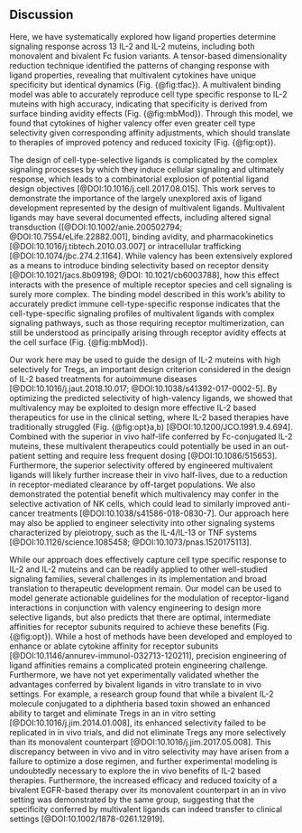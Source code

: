 ## Discussion

<!-- What we found (brief summary sentence) -->

Here, we have systematically explored how ligand properties determine signaling response across 13 IL-2 and IL-2 muteins, including both monovalent and bivalent Fc fusion variants. A tensor-based dimensionality reduction technique identified the patterns of changing response with ligand properties, revealing that multivalent cytokines have unique specificity but identical dynamics (Fig. {@fig:tfac}). A multivalent binding model was able to accurately reproduce cell type specific response to IL-2 muteins with high accuracy, indicating that specificity is derived from surface binding avidity effects (Fig. {@fig:mbMod}). Through this model, we found that cytokines of higher valency offer even greater cell type selectivity given corresponding affinity adjustments, which should translate to therapies of improved potency and reduced toxicity (Fig. {@fig:opt}).

<!--- Model Biological interpretation (Binding captures system effectively, binding/avidity is important)-->

<!--- If they have a paper, AsherBio’s approach would be great to mention here.-->

The design of cell-type-selective ligands is complicated by the complex signaling processes by which they induce cellular signaling and ultimately response, which leads to a combinatorial explosion of potential ligand design objectives [@DOI:10.1016/j.cell.2017.08.015]. This work serves to demonstrate the importance of the largely unexplored axis of ligand development represented by the design of multivalent ligands. Multivalent ligands may have several documented effects, including altered signal transduction ([@DOI:10.1002/anie.200502794; @DOI:10.7554/eLife.22882.001], binding avidity, and pharmacokinetics [@DOI:10.1016/j.tibtech.2010.03.007] or intracellular trafficking [@DOI:10.1074/jbc.274.2.1164].  While valency has been extensively explored as a means to introduce binding selectivity based on receptor density [@DOI:10.1021/jacs.8b09198; @DOI: 10.1021/cb6003788], how this effect interacts with the presence of multiple receptor species and cell signaling is surely more complex. The binding model described in this work’s ability to accurately predict immune cell-type-specific response indicates that the cell-type-specific signaling profiles of multivalent ligands with complex signaling pathways, such as those requiring receptor multimerization, can still be understood as principally arising through receptor avidity effects at the cell surface (Fig. {@fig:mbMod}). 

<!--- Therapeutic development and applications -->

Our work here may be used to guide the design of IL-2 muteins with high selectively for Tregs, an important design criterion considered in the design of IL-2 based treatments for autoimmune diseases [@DOI:10.1016/j.jaut.2018.10.017; @DOI:10.1038/s41392-017-0002-5]. By optimizing the predicted selectivity of high-valency ligands, we showed that multivalency may be exploited to design more effective IL-2 based therapeutics for use in the clinical setting, where IL-2 based therapies have traditionally struggled (Fig. {@fig:opt}a,b) [@DOI:10.1200/JCO.1991.9.4.694]. Combined with the superior in vivo half-life conferred by Fc-conjugated IL-2 muteins, these multivalent therapeutics could potentially be used in an out-patient setting and require less frequent dosing [@DOI:10.1086/515653]. Furthermore, the superior selectivity offered by engineered multivalent ligands will likely further increase their in vivo half-lives, due to a reduction in receptor-mediated clearance by off-target populations. We also demonstrated the potential benefit which multivalency may confer in the selective activation of NK cells, which could lead to similarly improved anti-cancer treatments [@DOI:10.1038/s41586-018-0830-7]. Our approach here may also be applied to engineer selectivity into other signaling systems characterized by pleiotropy, such as the IL-4/IL-13 or TNF systems [@DOI:10.1126/science.1085458; @DOI:10.1073/pnas.1520175113].

<!--- Complications and future directions -->

While our approach does effectively capture cell type specific response to IL-2 and IL-2 muteins and can be readily applied to other well-studied signaling families, several challenges in its implementation and broad translation to therapeutic development remain. Our model can be used to model generate actionable guidelines for the modulation of receptor-ligand interactions in conjunction with valency engineering to design more selective ligands, but also predicts that there are optimal, intermediate affinities for receptor subunits required to achieve these benefits (Fig. {@fig:opt}). While a host of methods have been developed and employed to enhance or ablate cytokine affinity for receptor subunits [@DOI:10.1146/annurev-immunol-032713-120211], precision engineering of ligand affinities remains a complicated protein engineering challenge. Furthermore, we have not yet experimentally validated whether the advantages conferred by bivalent ligands in vitro translate to in vivo settings. For example, a research group found that while a bivalent IL-2 molecule conjugated to a diphtheria based toxin showed an enhanced ability to target and eliminate Tregs in an in vitro setting [@DOI:10.1016/j.jim.2014.01.008], its enhanced selectivity failed to be replicated in in vivo trials, and did not eliminate Tregs any more selectively than its monovalent counterpart [@DOI:10.1016/j.jim.2017.05.008]. This discrepancy between in vivo and in vitro selectivity may have arisen from a failure to optimize a dose regimen, and further experimental modeling is undoubtedly necessary to explore the in vivo benefits of IL-2 based therapies. Furthermore, the increased efficacy and reduced toxicity of a bivalent EGFR-based therapy over its monovalent counterpart in an in vivo setting was demonstrated by the same group, suggesting that the specificity conferred by multivalent ligands can indeed transfer to clinical settings [@DOI:10.1002/1878-0261.12919].
